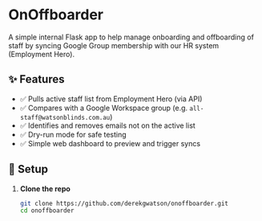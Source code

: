 # OnOffboarder

A simple internal Flask app to help manage onboarding and offboarding of staff by syncing Google Group membership with our HR system (Employment Hero).

## ✨ Features

- ✅ Pulls active staff list from Employment Hero (via API)
- ✅ Compares with a Google Workspace group (e.g. `all-staff@watsonblinds.com.au`)
- ✅ Identifies and removes emails not on the active list
- ✅ Dry-run mode for safe testing
- ✅ Simple web dashboard to preview and trigger syncs

## 🔧 Setup

1. **Clone the repo**  
   ```bash
   git clone https://github.com/derekgwatson/onoffboarder.git
   cd onoffboarder

